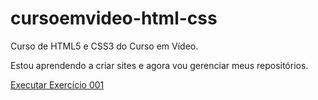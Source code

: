 # cursoemvideo-html-css
 Curso de HTML5 e CSS3 do Curso em Vídeo.

 Estou aprendendo a criar sites e agora vou gerenciar meus repositórios.

<a href="https://dsacramentto.github.io/cursoemvideo-html-css/exercicios/html-css/ex001/index.html">Executar Exercício 001</a>